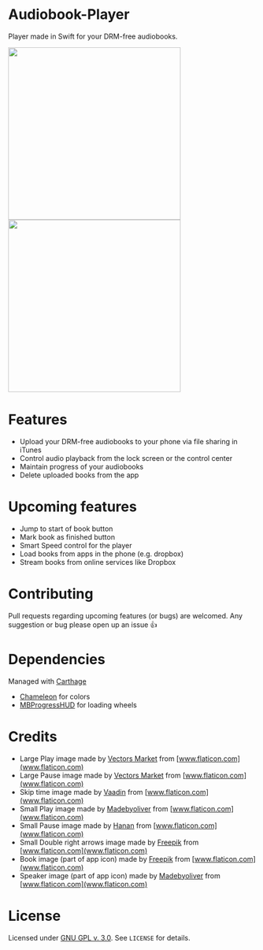 # Audiobook-Player
Player made in Swift for your DRM-free audiobooks.

<img src="https://raw.githubusercontent.com/GianniCarlo/Audiobook-Player/master/Assets/list_screenshot.png" width="350"/>
<img src="https://raw.githubusercontent.com/GianniCarlo/Audiobook-Player/master/Assets/player_screenshot.png" width="350"/>

# Features
- Upload your DRM-free audiobooks to your phone via file sharing in iTunes
- Control audio playback from the lock screen or the control center
- Maintain progress of your audiobooks
- Delete uploaded books from the app

# Upcoming features
- Jump to start of book button
- Mark book as finished button
- Smart Speed control for the player
- Load books from apps in the phone (e.g. dropbox)
- Stream books from online services like Dropbox

# Contributing
Pull requests regarding upcoming features (or bugs) are welcomed. Any suggestion or bug please open up an issue 👍

# Dependencies
Managed with [Carthage](https://github.com/Carthage/Carthage)
- [Chameleon](https://github.com/ViccAlexander/Chameleon) for colors
- [MBProgressHUD](https://github.com/jdg/MBProgressHUD) for loading wheels

# Credits
- Large Play image made by [Vectors Market](http://www.flaticon.com/authors/vectors-market) from [www.flaticon.com](www.flaticon.com)
- Large Pause image made by [Vectors Market](http://www.flaticon.com/authors/vectors-market) from [www.flaticon.com](www.flaticon.com)
- Skip time image made by [Vaadin](http://www.flaticon.com/authors/vaadin) from [www.flaticon.com](www.flaticon.com)
- Small Play image made by [Madebyoliver](http://www.flaticon.com/authors/madebyoliver) from [www.flaticon.com](www.flaticon.com)
- Small Pause image made by [Hanan](http://www.flaticon.com/authors/hanan) from [www.flaticon.com](www.flaticon.com)
- Small Double right arrows image made by [Freepik](http://www.flaticon.com/authors/freepik) from [www.flaticon.com](www.flaticon.com)
- Book image (part of app icon) made by [Freepik](http://www.flaticon.com/authors/freepik) from [www.flaticon.com](www.flaticon.com)
- Speaker image (part of app icon) made by [Madebyoliver](http://www.flaticon.com/authors/madebyoliver) from [www.flaticon.com](www.flaticon.com)

# License
Licensed under [GNU GPL v. 3.0](https://opensource.org/licenses/GPL-3.0). See `LICENSE` for details.
